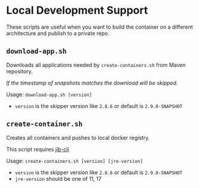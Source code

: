 # Local Development Support

These scripts are useful when you want to build the container on a different architecture and publish to a private repo.

## `download-app.sh`
Downloads all applications needed by `create-containers.sh` from Maven repository.

*If the timestamp of snapshots matches the download will be skipped.*

Usage: `download-app.sh [version]`
* `version` is the skipper version like `2.8.6` or default is `2.9.0-SNAPSHOT`

## `create-container.sh`
Creates all containers and pushes to local docker registry.

This script requires [jib-cli](https://github.com/GoogleContainerTools/jib/tree/master/jib-cli)

Usage: `create-containers.sh [version] [jre-version]`
* `version` is the skipper version like `2.8.6` or default is `2.9.0-SNAPSHOT`
* `jre-version` should be one of 11, 17
